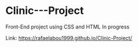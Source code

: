 # Clinic---Project
Front-End project using CSS and HTML
In progress

Link: https://rafaelabou1999.github.io/Clinic-Project/
